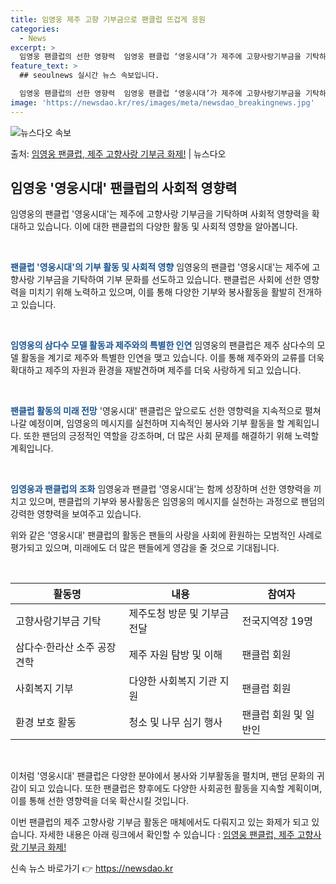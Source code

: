 ```yaml
---
title: 임영웅 제주 고향 기부금으로 팬클럽 뜨겁게 응원
categories:
  - News
excerpt: >
  임영웅 팬클럽의 선한 영향력  임영웅 팬클럽 ‘영웅시대’가 제주에 고향사랑기부금을 기탁하며 기부 문화를 선도…
feature_text: >
  ## seoulnews 실시간 뉴스 속보입니다.

  임영웅 팬클럽의 선한 영향력  임영웅 팬클럽 ‘영웅시대’가 제주에 고향사랑기부금을 기탁하며 기부 문화를 선도…
image: 'https://newsdao.kr/res/images/meta/newsdao_breakingnews.jpg'
---
```


![뉴스다오 속보](https://newsdao.kr/res/images/meta/newsdao_breakingnews.jpg)

<p>출처: <a href="https://newsdao.kr/4616" rel="dofollow">임영웅 팬클럽, 제주 고향사랑 기부금 화제!</a> | 뉴스다오</p>

<h2 data-ke-size="size26">임영웅 '영웅시대' 팬클럽의 사회적 영향력</h2>
임영웅의 팬클럽 '영웅시대'는 제주에 고향사랑 기부금을 기탁하며 사회적 영향력을 확대하고 있습니다. 이에 대한 팬클럽의 다양한 활동 및 사회적 영향을 알아봅니다.

<p data-ke-size="size16">&nbsp;</p>
<b><span style="color: #1a5490;">팬클럽 '영웅시대'의 기부 활동 및 사회적 영향</span></b>
임영웅의 팬클럽 '영웅시대'는 제주에 고향사랑 기부금을 기탁하여 기부 문화를 선도하고 있습니다. 팬클럽은 사회에 선한 영향력을 미치기 위해 노력하고 있으며, 이를 통해 다양한 기부와 봉사활동을 활발히 전개하고 있습니다.

<p data-ke-size="size16">&nbsp;</p>
<b><span style="color: #1a5490;">임영웅의 삼다수 모델 활동과 제주와의 특별한 인연</span></b>
임영웅의 팬클럽은 제주 삼다수의 모델 활동을 계기로 제주와 특별한 인연을 맺고 있습니다. 이를 통해 제주와의 교류를 더욱 확대하고 제주의 자원과 환경을 재발견하며 제주를 더욱 사랑하게 되고 있습니다.

<p data-ke-size="size16">&nbsp;</p>
<b><span style="color: #1a5490;">팬클럽 활동의 미래 전망</span></b>
'영웅시대' 팬클럽은 앞으로도 선한 영향력을 지속적으로 펼쳐 나갈 예정이며, 임영웅의 메시지를 실천하며 지속적인 봉사와 기부 활동을 할 계획입니다. 또한 팬덤의 긍정적인 역할을 강조하며, 더 많은 사회 문제를 해결하기 위해 노력할 계획입니다.

<p data-ke-size="size16">&nbsp;</p>
<b><span style="color: #1a5490;">임영웅과 팬클럽의 조화</span></b>
임영웅과 팬클럽 '영웅시대'는 함께 성장하며 선한 영향력을 끼치고 있으며, 팬클럽의 기부와 봉사활동은 임영웅의 메시지를 실천하는 과정으로 팬덤의 강력한 영향력을 보여주고 있습니다.

위와 같은 '영웅시대' 팬클럽의 활동은 팬들의 사랑을 사회에 환원하는 모범적인 사례로 평가되고 있으며, 미래에도 더 많은 팬들에게 영감을 줄 것으로 기대됩니다.
<p data-ke-size="size16">&nbsp;</p>

<table>
	<thead>
		<tr>
			<th scope="col">활동명</th>
			<th scope="col">내용</th>
			<th scope="col">참여자</th>
		</tr>
	</thead>
	<tbody>
		<tr>
			<td>고향사랑기부금 기탁</td>
			<td>제주도청 방문 및 기부금 전달</td>
			<td>전국지역장 19명</td>
		</tr>
		<tr>
			<td>삼다수·한라산 소주 공장 견학</td>
			<td>제주 자원 탐방 및 이해</td>
			<td>팬클럽 회원</td>
		</tr>
		<tr>
			<td>사회복지 기부</td>
			<td>다양한 사회복지 기관 지원</td>
			<td>팬클럽 회원</td>
		</tr>
		<tr>
			<td>환경 보호 활동</td>
			<td>청소 및 나무 심기 행사</td>
			<td>팬클럽 회원 및 일반인</td>
		</tr>
	</tbody>
</table>
<p data-ke-size="size16">&nbsp;</p>
이처럼 '영웅시대' 팬클럽은 다양한 분야에서 봉사와 기부활동을 펼치며, 팬덤 문화의 귀감이 되고 있습니다. 또한 팬클럽은 향후에도 다양한 사회공헌 활동을 지속할 계획이며, 이를 통해 선한 영향력을 더욱 확산시킬 것입니다.

이번 팬클럽의 제주 고향사랑 기부금 활동은 매체에서도 다뤄지고 있는 화제가 되고 있습니다. 자세한 내용은 아래 링크에서 확인할 수 있습니다 : [임영웅 팬클럽, 제주 고향사랑 기부금 화제!](https://newsdao.kr/4616) 

신속 뉴스 바로가기 👉 <a href="https://newsdao.kr" rel="dofollow">https://newsdao.kr</a>



